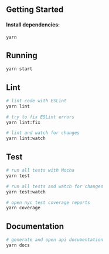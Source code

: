 
## Getting Started

#### Install dependencies:

```bash
yarn
```

## Running

```bash
yarn start
```

## Lint

```bash
# lint code with ESLint
yarn lint

# try to fix ESLint errors
yarn lint:fix

# lint and watch for changes
yarn lint:watch
```

## Test

```bash
# run all tests with Mocha
yarn test

# run all tests and watch for changes
yarn test:watch

# open nyc test coverage reports
yarn coverage
```

## Documentation

```bash
# generate and open api documentation
yarn docs
```
